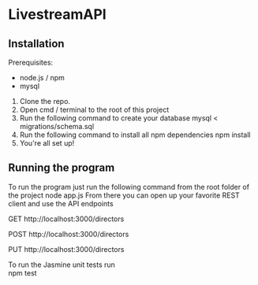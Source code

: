 LivestreamAPI
===============

Installation
---------------

Prerequisites:
- node.js / npm
- mysql

1. Clone the repo.
2. Open cmd / terminal to the root of this project
3. Run the following command to create your database
    mysql < migrations/schema.sql
4. Run the following command to install all npm dependencies
    npm install
5. You're all set up!

Running the program
-------------------
To run the program just run the following command from the root folder of the project
    node app.js
From there you can open up your favorite REST client and use the API endpoints

GET http://localhost:3000/directors

POST http://localhost:3000/directors

PUT http://localhost:3000/directors

To run the Jasmine unit tests run  
    npm test